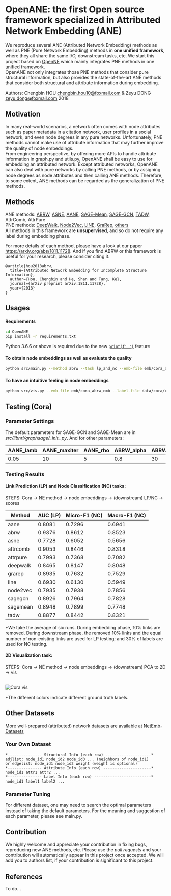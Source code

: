 # OpenANE: the first Open source framework specialized in Attributed Network Embedding (ANE)
We reproduce several ANE (Attributed Network Embedding) methods as well as PNE (Pure Network Embedding) methods in **one unified framework**, where they all share the same I/O, downstream tasks, etc. We start this project based on [OpenNE](https://github.com/thunlp/OpenNE) which mainly integrates PNE methods in one unified framework. 
<br> OpenANE not only integrates those PNE methods that consider pure structural information, but also provides the state-of-the-art ANE methods that consider both structural and attribute information during embedding.

Authors: Chengbin HOU chengbin.hou10@foxmail.com & Zeyu DONG zeyu.dong@foxmail.com 2018


## Motivation
In many real-world scenarios, a network often comes with node attributes such as paper metadata in a citation network, user profiles in a social network, and even node degrees in any pure networks. Unfortunately, PNE methods cannot make use of attribute information that may further improve the quality of node embeddings. 
<br> From engineering perspective, by offering more APIs to handle attribute information in graph.py and utils.py, OpenANE shall be easy to use for embedding an attributed network. Except attributed networks, OpenANE can also deal with pure networks by calling PNE methods, or by assigning node degrees as node attributes and then calling ANE methods. Therefore, to some extent, ANE methods can be regarded as the generalization of PNE methods.

## Methods
ANE methods: 
[ABRW](https://github.com/houchengbin/ABRW),
[ASNE](https://github.com/lizi-git/ASNE),
[AANE](https://github.com/xhuang31/AANE_Python),
[SAGE-Mean](https://github.com/williamleif/GraphSAGE),
[SAGE-GCN](https://github.com/williamleif/GraphSAGE),
[TADW](https://github.com/thunlp/OpenNE),
AttrComb,
AttrPure <br>
PNE methods:
[DeepWalk](https://github.com/thunlp/OpenNE),
[Node2Vec](https://github.com/thunlp/OpenNE),
[LINE](https://github.com/thunlp/OpenNE),
[GraRep](https://github.com/thunlp/OpenNE),
[others](https://github.com/thunlp/OpenNE)
<br> All methods in this framework are **unsupervised**, and so do not require any label during embedding phase.

For more details of each method, please have a look at our paper https://arxiv.org/abs/1811.11728. And if you find ABRW or this framework is useful for your research, please consider citing it.
```
@article{hou2018abrw,
  title={Attributed Network Embedding for Incomplete Structure Information},
  author={Hou, Chengbin and He, Shan and Tang, Ke},
  journal={arXiv preprint arXiv:1811.11728},
  year={2018}
}
```


## Usages
#### Requirements
```bash
cd OpenANE
pip install -r requirements.txt
```
Python 3.6.6 or above is required due to the new [`print(f' ')`](https://docs.python.org/3.6/reference/lexical_analysis.html#f-strings) feature
#### To obtain node embeddings as well as evaluate the quality
```bash
python src/main.py --method abrw --task lp_and_nc --emb-file emb/cora_abrw_emb --save-emb
```
#### To have an intuitive feeling in node embeddings
```bash
python src/vis.py --emb-file emb/cora_abrw_emb --label-file data/cora/cora_label.txt
```


## Testing (Cora)
### Parameter Settings
The default parameters for SAGE-GCN and SAGE-Mean are in *src/libnrl/graphsage/\__init\__.py*. And for other parameters:

| AANE_lamb | AANE_maxiter | AANE_rho | ABRW_alpha | ABRW_topk | ASNE_lamb | AttrComb_mode | GraRep_kstep | LINE_negative_ratio | LINE_order | Node2Vec_p | Node2Vec_q | TADW_lamb | TADW_maxiter | batch_size | dim | dropout | epochs | label_reserved | learning_rate | link_remove | number_walks | walk_length | weight_decay | window_size | workers |
|-----------|--------------|----------|------------|-----------|-----------|---------------|--------------|---------------------|------------|------------|------------|-----------|--------------|------------|-----|---------|--------|----------------|---------------|-------------|--------------|-------------|--------------|-------------|---------|
| 0.05      | 10           | 5        | 0.8        | 30        | 1         | concat        | 4            | 5                   | 3          | 0.5        | 0.5        | 0.2       | 10           | 128        | 128 | 0.5     | 100    | 0.7            | 0.001         | 0.1         | 10           | 80          | 0.0001       | 10          | 24      |


### Testing Results
#### Link Prediction (LP) and Node Classification (NC) tasks:
STEPS: Cora -> NE method -> node embeddings -> (downstream) LP/NC -> scores

| Method   | AUC (LP)   | Micro-F1 (NC) | Macro-F1 (NC) |
|----------|--------|----------|----------|
| aane     | 0.8081 | 0.7296   | 0.6941   |
| abrw     | 0.9376 | 0.8612   | 0.8523   |
| asne     | 0.7728 | 0.6052   | 0.5656   |
| attrcomb | 0.9053 | 0.8446   | 0.8318   |
| attrpure | 0.7993 | 0.7368   | 0.7082   |
| deepwalk | 0.8465 | 0.8147   | 0.8048   |
| grarep   | 0.8935 | 0.7632   | 0.7529   |
| line     | 0.6930 | 0.6130   | 0.5949   |
| node2vec | 0.7935 | 0.7938   | 0.7856   |
| sagegcn  | 0.8926 | 0.7964   | 0.7828   |
| sagemean | 0.8948 | 0.7899   | 0.7748   |
| tadw     | 0.8877 | 0.8442   | 0.8321   |

*We take the average of six runs. During embedding phase, 10% links are removed. During downstream phase, the removed 10% links and the equal number of non-existing links are used for LP testing; and 30% of labels are used for NC testing.

#### 2D Visualization task:
STEPS: Cora -> NE method -> node embeddings -> (downstream) PCA to 2D -> vis

<br> ![Cora vis](https://github.com/houchengbin/OpenANE/blob/master/log/vis.jpg) <br>

*The different colors indicate different ground truth labels.

## Other Datasets
More well-prepared (attributed) network datasets are available at [NetEmb-Datasets](https://github.com/houchengbin/NetEmb-Datasets)

### Your Own Dataset
```
*--------------- Structural Info (each row) --------------------*
adjlist: node_id1 node_id2 node_id3 ... (neighbors of node_id1)
or edgelist: node_id1 node_id2 weight (weight is optional)
*--------------- Attribute Info (each row) ---------------------*
node_id1 attr1 attr2 ...
*--------------- Label Info (each row) -------------------------*
node_id1 label1 label2 ...
```

### Parameter Tuning
For different dataset, one may need to search the optimal parameters instead of taking the default parameters.
For the meaning and suggestion of each parameter, please see main.py. 


## Contribution
We highly welcome and appreciate your contribution in fixing bugs, reproducing new ANE methods, etc. Please use the *pull requests* and your contribution will automatically appear in this project once accepted. We will add you to authors list, if your contribution is significant to this project.

## References
To do...
